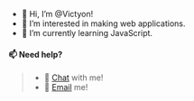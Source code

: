 - 👋 Hi, I’m @Victyon!
- 👀 I’m interested in making web applications.
- 🌱 I’m currently learning JavaScript.
#### 📫 Need help?
> - 💬 [Chat](HTTPS://Discord.com/Users/936555284430745621) with me!
> - 📩 [Email](mailto:Vebie@Proton.me) me!
